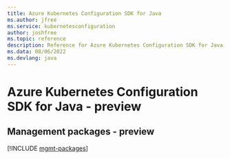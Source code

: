 ```yaml
---
title: Azure Kubernetes Configuration SDK for Java
ms.author: jfree
ms.service: kubernetesconfiguration
author: joshfree
ms.topic: reference
description: Reference for Azure Kubernetes Configuration SDK for Java
ms.data: 08/06/2022
ms.devlang: java
---
```

# Azure Kubernetes Configuration SDK for Java - preview

## Management packages - preview
[!INCLUDE [mgmt-packages](kubernetes-configuration-mgmt-index.md)]